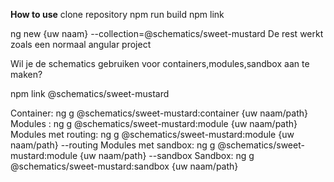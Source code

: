 **How to use**
clone repository
npm run build
npm link

ng new {uw naam} --collection=@schematics/sweet-mustard
De rest werkt zoals een normaal angular project

Wil je de schematics gebruiken voor containers,modules,sandbox aan te maken?

npm link @schematics/sweet-mustard

Container: ng g @schematics/sweet-mustard:container {uw naam/path}
Modules : ng g @schematics/sweet-mustard:module {uw naam/path}
Modules met routing: ng g @schematics/sweet-mustard:module {uw naam/path} --routing
Modules met sandbox: ng g @schematics/sweet-mustard:module {uw naam/path} --sandbox
Sandbox: ng g @schematics/sweet-mustard:sandbox {uw naam/path}